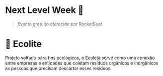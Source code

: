 # Next Level Week :rocket:
> Evento gratuito oferecido por RocketSeat


# :seedling: Ecolite
Projeto voltado para fins ecológicos, o Ecoleta serve como uma conexão entre empresas e entidades que coletam resíduos orgânicos e inorgânicos às pessoas que precisam descartar esses resíduos.
